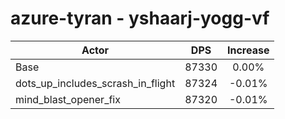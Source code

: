 # azure-tyran - yshaarj-yogg-vf
| Actor | DPS | Increase |
|---|:---:|:---:|
|Base|87330|0.00%|
|dots_up_includes_scrash_in_flight|87324|-0.01%|
|mind_blast_opener_fix|87320|-0.01%|
